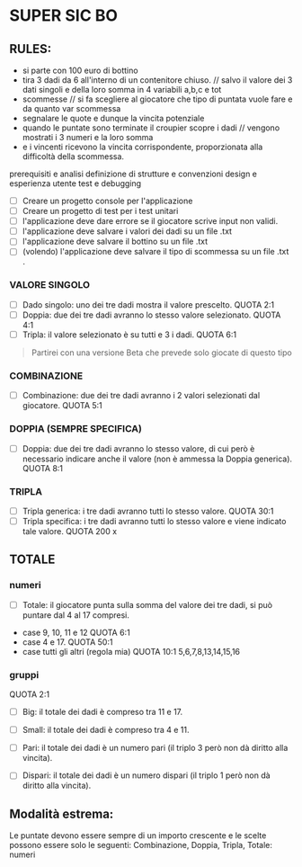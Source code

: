 # SUPER SIC BO 
## RULES:

  - si parte con 100 euro di bottino 
  - tira 3 dadi da 6 all'interno di un contenitore chiuso. // salvo il valore dei 3 dati singoli e della loro somma in 4 variabili a,b,c e tot
  - scommesse // si fa scegliere al giocatore che tipo di puntata vuole fare e da quanto var scommessa
  - segnalare le quote e dunque la vincita potenziale
  - quando le puntate sono terminate il croupier scopre i dadi // vengono mostrati i 3 numeri e la loro somma 
  - e i vincenti ricevono la vincita corrispondente, proporzionata alla difficoltà della scommessa. 

  prerequisiti e analisi
  definizione di strutture e convenzioni
  design e esperienza utente
  test e debugging

- [ ]  Creare un progetto console per l'applicazione
- [ ]  Creare un progetto di test per i test unitari
- [ ]  l'applicazione deve dare errore se il giocatore scrive input non validi.
- [ ]  l'applicazione deve salvare i valori dei dadi su un file .txt
- [ ]  l'applicazione deve salvare il bottino su un file .txt 
- [ ]  (volendo) l'applicazione deve salvare il tipo di scommessa su un file .txt .

### VALORE SINGOLO
- [ ]  Dado singolo: uno dei tre dadi mostra il valore prescelto. QUOTA 2:1
- [ ]  Doppia: due dei tre dadi avranno lo stesso valore selezionato. QUOTA 4:1
- [ ]  Tripla: il valore selezionato è su tutti e 3 i dadi. QUOTA 6:1

> Partirei con una versione Beta che prevede solo giocate di questo tipo

### COMBINAZIONE 
- [ ]  Combinazione: due dei tre dadi avranno i 2 valori selezionati dal giocatore.
 QUOTA 5:1


### DOPPIA (SEMPRE SPECIFICA)
- [ ]  Doppia: due dei tre dadi avranno lo stesso valore, di cui però è necessario indicare anche il valore (non è ammessa la Doppia generica).
 QUOTA 8:1

### TRIPLA
- [ ]  Tripla generica: i tre dadi avranno tutti lo stesso valore. QUOTA 30:1
- [ ]  Tripla specifica: i tre dadi avranno tutti lo stesso valore e viene indicato tale valore. QUOTA 200 x 

## TOTALE
### numeri
- [ ]  Totale: il giocatore punta sulla somma del valore dei tre dadi, si può puntare dal 4 al 17 compresi.
- case 9, 10, 11 e 12 QUOTA 6:1
- case 4 e 17. QUOTA 50:1
- case tutti gli altri (regola mia)  QUOTA 10:1
5,6,7,8,13,14,15,16
### gruppi
QUOTA 2:1
- [ ]  Big: il totale dei dadi è compreso tra 11 e 17.
- [ ]  Small: il totale dei dadi è compreso tra 4 e 11.
- [ ]  Pari: il totale dei dadi è un numero pari (il triplo 3 però non dà diritto alla vincita).
- [ ]  Dispari: il totale dei dadi è un numero dispari (il triplo 1 però non dà diritto alla vincita).



## Modalità estrema:
Le puntate devono essere sempre di un importo crescente e le scelte possono essere solo le seguenti:
Combinazione, Doppia, Tripla, Totale: numeri


